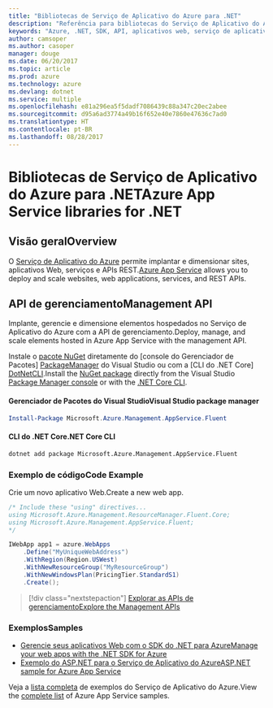 ```yaml
---
title: "Bibliotecas de Serviço de Aplicativo do Azure para .NET"
description: "Referência para bibliotecas do Serviço de Aplicativo do Azure para .NET"
keywords: "Azure, .NET, SDK, API, aplicativos web, serviço de aplicativo, mobile, asp.net"
author: camsoper
ms.author: casoper
manager: douge
ms.date: 06/20/2017
ms.topic: article
ms.prod: azure
ms.technology: azure
ms.devlang: dotnet
ms.service: multiple
ms.openlocfilehash: e81a296ea5f5dadf7086439c88a347c20ec2abee
ms.sourcegitcommit: d95a6ad3774a49b16f652e40e7860e47636c7ad0
ms.translationtype: HT
ms.contentlocale: pt-BR
ms.lasthandoff: 08/28/2017
---
```

# <a name="azure-app-service-libraries-for-net"></a><span data-ttu-id="c02a9-104">Bibliotecas de Serviço de Aplicativo do Azure para .NET</span><span class="sxs-lookup"><span data-stu-id="c02a9-104">Azure App Service libraries for .NET</span></span>

## <a name="overview"></a><span data-ttu-id="c02a9-105">Visão geral</span><span class="sxs-lookup"><span data-stu-id="c02a9-105">Overview</span></span>

<span data-ttu-id="c02a9-106">O [Serviço de Aplicativo do Azure](/azure/app-service/app-service-value-prop-what-is) permite implantar e dimensionar sites, aplicativos Web, serviços e APIs REST.</span><span class="sxs-lookup"><span data-stu-id="c02a9-106">[Azure App Service](/azure/app-service/app-service-value-prop-what-is) allows you to deploy and scale websites, web applications, services, and REST APIs.</span></span>

## <a name="management-api"></a><span data-ttu-id="c02a9-107">API de gerenciamento</span><span class="sxs-lookup"><span data-stu-id="c02a9-107">Management API</span></span>

<span data-ttu-id="c02a9-108">Implante, gerencie e dimensione elementos hospedados no Serviço de Aplicativo do Azure com a API de gerenciamento.</span><span class="sxs-lookup"><span data-stu-id="c02a9-108">Deploy, manage, and scale elements hosted in Azure App Service with the management API.</span></span>

<span data-ttu-id="c02a9-109">Instale o [pacote NuGet](https://www.nuget.org/packages/Microsoft.Azure.Management.AppService.Fluent) diretamente do [console do Gerenciador de Pacotes] [ PackageManager] do Visual Studio ou com a [CLI do .NET Core] [DotNetCLI].</span><span class="sxs-lookup"><span data-stu-id="c02a9-109">Install the [NuGet package](https://www.nuget.org/packages/Microsoft.Azure.Management.AppService.Fluent) directly from the Visual Studio [Package Manager console][PackageManager] or with the [.NET Core CLI][DotNetCLI].</span></span>


#### <a name="visual-studio-package-manager"></a><span data-ttu-id="c02a9-110">Gerenciador de Pacotes do Visual Studio</span><span class="sxs-lookup"><span data-stu-id="c02a9-110">Visual Studio package manager</span></span>

```powershell
Install-Package Microsoft.Azure.Management.AppService.Fluent
```

#### <a name="net-core-cli"></a><span data-ttu-id="c02a9-111">CLI do .NET Core</span><span class="sxs-lookup"><span data-stu-id="c02a9-111">.NET Core CLI</span></span>

```bash
dotnet add package Microsoft.Azure.Management.AppService.Fluent
```

### <a name="code-example"></a><span data-ttu-id="c02a9-112">Exemplo de código</span><span class="sxs-lookup"><span data-stu-id="c02a9-112">Code Example</span></span>

<span data-ttu-id="c02a9-113">Crie um novo aplicativo Web.</span><span class="sxs-lookup"><span data-stu-id="c02a9-113">Create a new web app.</span></span>

```csharp
/* Include these "using" directives...
using Microsoft.Azure.Management.ResourceManager.Fluent.Core;
using Microsoft.Azure.Management.AppService.Fluent;
*/

IWebApp app1 = azure.WebApps
    .Define("MyUniqueWebAddress")
    .WithRegion(Region.USWest)
    .WithNewResourceGroup("MyResourceGroup")
    .WithNewWindowsPlan(PricingTier.StandardS1)
    .Create();
```

> [!div class="nextstepaction"]
> [<span data-ttu-id="c02a9-114">Explorar as APIs de gerenciamento</span><span class="sxs-lookup"><span data-stu-id="c02a9-114">Explore the Management APIs</span></span>](/dotnet/api/overview/azure/appservice/management)

### <a name="samples"></a><span data-ttu-id="c02a9-115">Exemplos</span><span class="sxs-lookup"><span data-stu-id="c02a9-115">Samples</span></span>

* [<span data-ttu-id="c02a9-116">Gerencie seus aplicativos Web com o SDK do .NET para Azure</span><span class="sxs-lookup"><span data-stu-id="c02a9-116">Manage your web apps with the .NET SDK for Azure</span></span>](https://azure.microsoft.com/en-us/resources/samples/app-service-web-dotnet-manage/)
* [<span data-ttu-id="c02a9-117">Exemplo do ASP.NET para o Serviço de Aplicativo do Azure</span><span class="sxs-lookup"><span data-stu-id="c02a9-117">ASP.NET sample for Azure App Service</span></span>](https://azure.microsoft.com/en-us/resources/samples/app-service-web-dotnet-get-started/)

<span data-ttu-id="c02a9-118">Veja a [lista completa](https://azure.microsoft.com/en-us/resources/samples/?platform=dotnet&term=app%20service) de exemplos do Serviço de Aplicativo do Azure.</span><span class="sxs-lookup"><span data-stu-id="c02a9-118">View the [complete list](https://azure.microsoft.com/en-us/resources/samples/?platform=dotnet&term=app%20service) of Azure App Service samples.</span></span>

[PackageManager]: https://docs.microsoft.com/nuget/tools/package-manager-console
[DotNetCLI]: https://docs.microsoft.com/en-us/dotnet/core/tools/dotnet-add-package